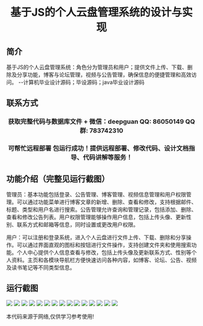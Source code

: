 <p><h1 align="center">基于JS的个人云盘管理系统的设计与实现</h1></p>

## 简介
基于JS的个人云盘管理系统：角色分为管理员和用户；提供文件上传、下载、删除及分享功能，博客与论坛管理，视频与公告管理，确保信息的便捷管理和高效访问。    --计算机毕业设计源码；毕设源码；java毕业设计源码


## 联系方式
<p><h3 align="center">获取完整代码与数据库文件 + 微信：deepguan QQ: 86050149 QQ群: 783742310</h3></p>
<p><h3 align="center">可帮忙远程部署 包运行成功！提供远程部署、修改代码、设计文档指导、代码讲解等服务！</h3></p>

## 功能介绍（完整见运行截图）
管理员：基本功能包括登录、公告管理、博客管理、视频信息管理和用户权限管理。可以通过功能菜单进行博客文章的新增、删除、查看和修改，支持根据邮件、标题、类型和用户名进行搜索。公告管理允许查询和管理记录，包括添加、删除、查看和修改公告列表。用户权限管理能够操作用户信息，包括上传头像、更新性别、联系方式和邮箱等信息，同时设置或更改用户权限。

用户：可以注册和登录系统，进入个人云盘进行文件上传、下载、删除和分享操作。可以通过界面直观的图标和按钮进行文件操作，支持创建文件夹和使用搜索功能。个人中心提供个人信息查看与修改，包括上传头像及更新联系方式、性别等个人资料。主页和各模块导航栏方便快速访问各种内容，如博客、论坛、公告、视频及读书笔记等不同类型信息。


## 运行截图
![](img/001.jpg)
![](img/002.jpg)
![](img/003.jpg)
![](img/004.jpg)
![](img/005.jpg)
![](img/006.jpg)
![](img/007.jpg)
![](img/008.jpg)
![](img/009.jpg)
![](img/010.jpg)
![](img/011.jpg)
![](img/012.jpg)
![](img/013.jpg)
![](img/014.jpg)
![](img/015.jpg)

<p>本代码来源于网络,仅供学习参考使用!</p>
